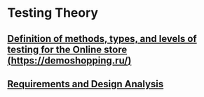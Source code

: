 # Testing Theory
## [Definition of methods, types, and levels of testing for the Online store (https://demoshopping.ru/)](https://docs.google.com/spreadsheets/d/1xRSAabuMpmnV8fS41BrRFI5Ncf6iht-BwvU7IkvILAI/edit#gid=1647196050)
## [Requirements and Design Analysis](https://docs.google.com/spreadsheets/d/18fcIR8AlsNfHQ-60tt-cs9zJG_AhHLDXH3y_PQLlRWw/edit#gid=0)
